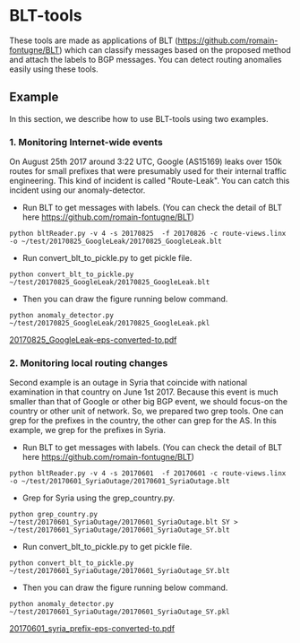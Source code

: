 # BLT-tools
These tools are made as applications of BLT (https://github.com/romain-fontugne/BLT)
which can classify messages based on the proposed method and attach the labels to BGP messages.
You can detect routing anomalies easily using these tools.

## Example
In this section, we describe how to use BLT-tools using two examples.

### 1. Monitoring Internet-wide events
On August 25th 2017 around 3:22 UTC, Google (AS15169) leaks over 150k routes for small prefixes that were presumably used for their internal traffic engineering.
This kind of incident is called "Route-Leak".
You can catch this incident using our anomaly-detector.

+ Run BLT to get messages with labels. (You can check the detail of BLT here https://github.com/romain-fontugne/BLT)
```bash:
python bltReader.py -v 4 -s 20170825  -f 20170826 -c route-views.linx -o ~/test/20170825_GoogleLeak/20170825_GoogleLeak.blt
```

+ Run convert_blt_to_pickle.py to get pickle file.
```bash:
python convert_blt_to_pickle.py ~/test/20170825_GoogleLeak/20170825_GoogleLeak.blt
```

+ Then you can draw the figure running below command.
```bash:
python anomaly_detector.py ~/test/20170825_GoogleLeak/20170825_GoogleLeak.pkl
```
[20170825_GoogleLeak-eps-converted-to.pdf](https://github.com/tktbtk/BLT-tools/files/1618071/20170825_GoogleLeak-eps-converted-to.pdf)


### 2. Monitoring local routing changes
Second example is an outage in Syria that coincide with national examination in that country on June 1st 2017.
Because this event is much smaller than that of Google or other big BGP event,
we should focus-on the country or other unit of network.
So, we prepared two grep tools.
One can grep for the prefixes in the country,
the other can grep for the AS.
In this example, we grep for the prefixes in Syria.


+ Run BLT to get messages with labels. (You can check the detail of BLT here https://github.com/romain-fontugne/BLT)
```bash:
python bltReader.py -v 4 -s 20170601  -f 20170601 -c route-views.linx -o ~/test/20170601_SyriaOutage/20170601_SyriaOutage.blt
```
+ Grep for Syria using the grep_country.py.
```bash:
python grep_country.py ~/test/20170601_SyriaOutage/20170601_SyriaOutage.blt SY > ~/test/20170601_SyriaOutage/20170601_SyriaOutage_SY.blt
```

+ Run convert_blt_to_pickle.py to get pickle file.
```bash:
python convert_blt_to_pickle.py ~/test/20170601_SyriaOutage/20170601_SyriaOutage_SY.blt
```

+ Then you can draw the figure running below command.
```bash:
python anomaly_detector.py ~/test/20170601_SyriaOutage/20170601_SyriaOutage_SY.pkl
```
[20170601_syria_prefix-eps-converted-to.pdf](https://github.com/tktbtk/BLT-tools/files/1618066/20170601_syria_prefix-eps-converted-to.pdf)

